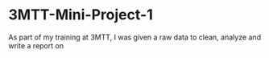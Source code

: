 # 3MTT-Mini-Project-1
As part of my training at 3MTT, I was given a raw data to clean, analyze and write a report on
